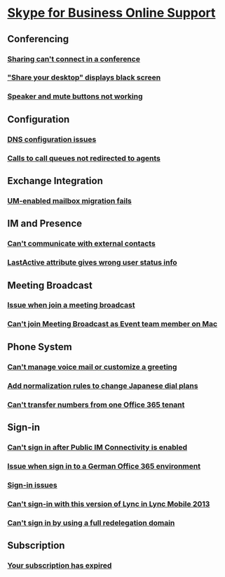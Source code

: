 # [Skype for Business Online Support](../skypeforbusiness-online.md)
 
## Conferencing
### [Sharing can't connect in a conference](../online-conferencing/sharing-cannot-connect.md)
### ["Share your desktop" displays black screen](../online-conferencing/sharing-display-black-screen.md)
### [Speaker and mute buttons not working](../online-conferencing/speaker-and-mute-buttons-not-working.md)

## Configuration
### [DNS configuration issues](../online-configuration/dns-configuration-issue.md)
### [Calls to call queues not redirected to agents](../online-configuration/call-queues-not-redirect-to-agents.md)

## Exchange Integration
### [UM-enabled mailbox migration fails](../online-exchange-integration/um-enabled-mailbox-migration-fails.md)

## IM and Presence
### [Can't communicate with external contacts](../online-im-presence/cannot-communicate-with-external-contacts.md)
### [LastActive attribute gives wrong user status info](../online-im-presence/lastactive-attribute-gives-wrong-user-status-info-.md)

## Meeting Broadcast
### [Issue when join a meeting broadcast ](../online-meeting-broadcast/issue-when-join-meeting-broadcast.md)
### [Can't join Meeting Broadcast as Event team member on Mac](../online-meeting-broadcast/cannot-join-broadcast-as-event-team-on-mac.md)

## Phone System
### [Can't manage voice mail or customize a greeting](../online-phone-system/cannot-manage-voice-mail-or-greeting.md)
### [Add normalization rules to change Japanese dial plans](../online-phone-system/add-normalization-rules-change-japanese-dial-plans.md)
### [Can't transfer numbers from one Office 365 tenant](../online-phone-system/cannot-transfer-numbers-from-office-365-tenant.md)

## Sign-in
### [Can't sign in after Public IM Connectivity is enabled](../online-sign-in/cannot-sign-in-when-pic-is-enabled.md)
### [Issue when sign in to a German Office 365 environment](../online-sign-in/issue-when-sign-in-german-environment.md)
### [Sign-in issues](../online-sign-in/sign-in-issues.md)
### [Can't sign-in with this version of Lync in Lync Mobile 2013](../online-sign-in/cannot-sign-in-lync-mobile-2013.md)
### [Can't sign in by using a full redelegation domain](../online-sign-in/cannot-sign-in-using-full-redelegation-domain.md)

## Subscription
### [Your subscription has expired](../online-subscription/your-subscription-has-expired.md)
